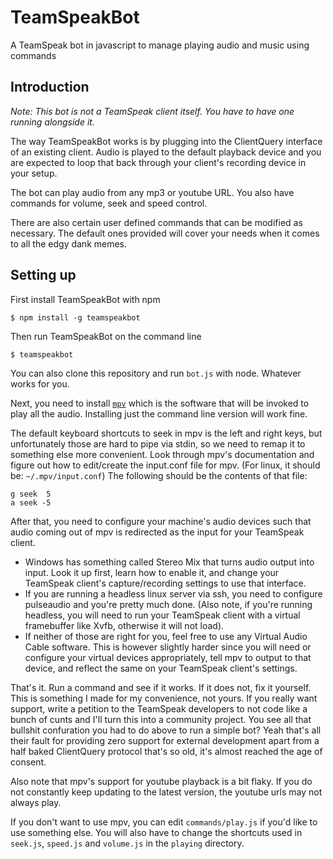 TeamSpeakBot
==

A TeamSpeak bot in javascript to manage playing audio and music using commands

## Introduction

*Note: This bot is not a TeamSpeak client itself. You have to have one running alongside it.*

The way TeamSpeakBot works is by plugging into the ClientQuery interface of an existing client. Audio is played to the default playback device and you are expected to loop that back through your client's recording device in your setup.

The bot can play audio from any mp3 or youtube URL. You also have commands for volume, seek and speed control.

There are also certain user defined commands that can be modified as necessary. The default ones provided will cover  your needs when it comes to all the edgy dank memes.

## Setting up

First install TeamSpeakBot with npm

```
$ npm install -g teamspeakbot
```

Then run TeamSpeakBot on the command line

```
$ teamspeakbot
```

You can also clone this repository and run `bot.js` with node. Whatever works for you.

Next, you need to install [`mpv`](https://mpv.io/) which is the software that will be invoked to play all the audio. Installing just the command line version will work fine.

The default keyboard shortcuts to seek in mpv is the left and right keys, but unfortunately those are hard to pipe via stdin, so we need to remap it to something else more convenient. Look through mpv's documentation and figure out how to edit/create the input.conf file for mpv. (For linux, it should be: `~/.mpv/input.conf`) The following should be the contents of that file:

```
g seek  5
a seek -5
```

After that, you need to configure your machine's audio devices such that audio coming out of mpv is redirected as the input for your TeamSpeak client.
* Windows has something called Stereo Mix that turns audio output into input. Look it up first, learn how to enable it, and change your TeamSpeak client's capture/recording settings to use that interface.
* If you are running a headless linux server via ssh, you need to configure pulseaudio and you're pretty much done. (Also note, if you're running headless, you will need to run your TeamSpeak client with a virtual framebuffer like Xvfb, otherwise it will not load).
* If neither of those are right for you, feel free to use any Virtual Audio Cable software. This is however slightly harder since you will need or configure your virtual devices appropriately, tell mpv to output to that device, and reflect the same on your TeamSpeak client's settings.

That's it. Run a command and see if it works. If it does not, fix it yourself. This is something I made for my convenience, not yours. If you really want support, write a petition to the TeamSpeak developers to not code like a bunch of cunts and I'll turn this into a community project. You see all that bullshit confuration you had to do above to run a simple bot? Yeah that's all their fault for providing zero support for external development apart from a half baked ClientQuery protocol that's so old, it's almost reached the age of consent.

Also note that mpv's support for youtube playback is a bit flaky. If you do not constantly keep updating to the latest version, the youtube urls may not always play.

If you don't want to use mpv, you can edit `commands/play.js` if you'd like to use something else. You will also have to change the shortcuts used in `seek.js`, `speed.js` and `volume.js` in the `playing` directory.
